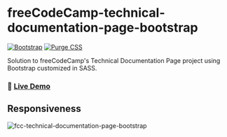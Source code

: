 # freeCodeCamp-technical-documentation-page-bootstrap

[![Bootstrap](https://img.shields.io/badge/Bootstrap-5.3.1-7952B3)](https://getbootstrap.com)
[![Purge CSS](https://img.shields.io/badge/Purge_CSS-5.0.0-2b668c)](https://purgecss.com)

Solution to freeCodeCamp's Technical Documentation Page project using Bootstrap customized in SASS.

### 📀 [Live Demo](https://not-josue.github.io/freeCodeCamp-technical-documentation-page-bootstrap/)

## Responsiveness

![fcc-technical-documentation-page-bootstrap](https://github.com/not-josue/freeCodeCamp-technical-documentation-page-bootstrap/assets/129870578/170a91e2-433b-4ea5-95b6-33ea5117d4ae)

